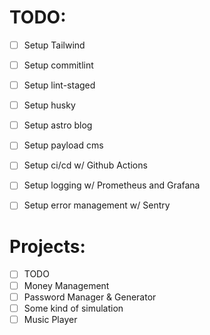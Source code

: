 # TODO:
- [ ] Setup Tailwind
- [ ] Setup commitlint
- [ ] Setup lint-staged
- [ ] Setup husky
- [ ] Setup astro blog
- [ ] Setup payload cms
- [ ] Setup ci/cd w/ Github Actions
- [ ] Setup logging w/ Prometheus and Grafana
- [ ] Setup error management w/ Sentry


# Projects:
- [ ] TODO
- [ ] Money Management
- [ ] Password Manager & Generator
- [ ] Some kind of simulation
- [ ] Music Player
